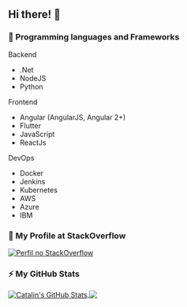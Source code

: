 ## Hi there! 👋
<!--
**MuriloPazzini/MuriloPazzini** is a ✨ _special_ ✨ repository because its `README.md` (this file) appears on your GitHub profile.

Here are some ideas to get you started:

- 🔭 I’m currently working on ...
- 🌱 I’m currently learning ...
- 👯 I’m looking to collaborate on ...
- 🤔 I’m looking for help with ...
- 💬 Ask me about ...
- 📫 How to reach me: ...
- 😄 Pronouns: ...
- ⚡ Fun fact: ...
-->

### 🔭 Programming languages and Frameworks

Backend
* .Net 
* NodeJS 
* Python 

Frontend
* Angular (AngularJS, Angular 2+) 
* Flutter 
* JavaScript 
* ReactJs

DevOps
* Docker 
* Jenkins
* Kubernetes
* AWS
* Azure
* IBM


### 🌱 My Profile at StackOverflow
[![Perfil no StackOverflow](https://github-readme-stackoverflow-blond.vercel.app/?userID=70755)](https://pt.stackoverflow.com/users/70755/paz)


### ⚡ My GitHub Stats

<a href="https://github.com/murilopazzini/murilopazzini">
  <img align="center" src="https://github-readme-stats.vercel.app/api?username=MuriloPazzini&show_icons=true&hide=java,html,objective-C" alt="Catalin's GitHub Stats" />
</a>

<a href="https://github.com/murilopazzini/murilopazzini">
  <img align="center" src="https://github-readme-stats.vercel.app/api/top-langs/?username=MuriloPazzini&hide=java,html,objective-C " />
</a>

